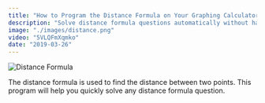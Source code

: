 ```yaml
---
title: "How to Program the Distance Formula on Your Graphing Calculator"
description: "Solve distance formula questions automatically without having to compute them by hand."
image: "./images/distance.png"
video: "5VLQFmXqmko"
date: "2019-03-26"
---
```

![Distance Formula](/images/distanceformula.png) <br>

The distance formula is used to find the distance between two points. This program will help you quickly solve any distance formula question.
